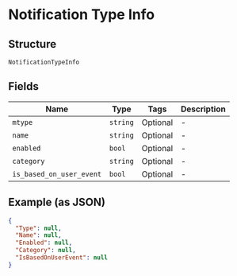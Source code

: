 
# Notification Type Info

## Structure

`NotificationTypeInfo`

## Fields

| Name | Type | Tags | Description |
|  --- | --- | --- | --- |
| `mtype` | `string` | Optional | - |
| `name` | `string` | Optional | - |
| `enabled` | `bool` | Optional | - |
| `category` | `string` | Optional | - |
| `is_based_on_user_event` | `bool` | Optional | - |

## Example (as JSON)

```json
{
  "Type": null,
  "Name": null,
  "Enabled": null,
  "Category": null,
  "IsBasedOnUserEvent": null
}
```

